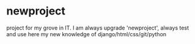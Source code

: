 # newproject
project for my grove in IT. I am always upgrade 'newproject', always test and use here my new knowledge of django/html/css/git/python

